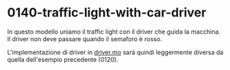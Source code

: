 # 0140-traffic-light-with-car-driver

In questo modello uniamo il traffic light con il driver che guida la macchina. Il driver non deve passare quando il semaforo è rosso.

L'implementazione di driver in [driver.mo](driver.mo) sarà quindi leggermente diversa da quella dell'esempio precedente (0120).
